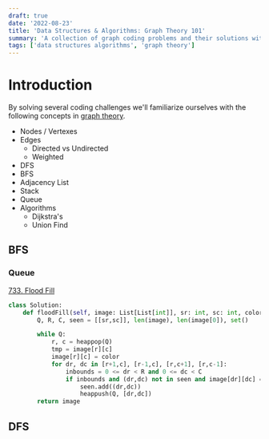 ```yaml
---
draft: true
date: '2022-08-23'
title: 'Data Structures & Algorithms: Graph Theory 101'
summary: 'A collection of graph coding problems and their solutions with Big O time complexity. Solutions include not only brute force but optimized solutions as well.'
tags: ['data structures algorithms', 'graph theory']
---
```


# Introduction

By solving several coding challenges we'll familiarize ourselves with the following concepts in [graph theory](https://en.wikipedia.org/wiki/Graph_theory#:~:text=In%20mathematics%2C%20graph%20theory%20is,also%20called%20links%20or%20lines).

- Nodes / Vertexes
- Edges
  - Directed vs Undirected
  - Weighted
- DFS
- BFS
- Adjacency List
- Stack
- Queue
- Algorithms
  - Dijkstra's
  - Union Find

## BFS

### Queue

[733. Flood Fill](https://leetcode.com/problems/flood-fill/)

```py
class Solution:
    def floodFill(self, image: List[List[int]], sr: int, sc: int, color: int) -> List[List[int]]:
        Q, R, C, seen = [[sr,sc]], len(image), len(image[0]), set()

        while Q:
            r, c = heappop(Q)
            tmp = image[r][c]
            image[r][c] = color
            for dr, dc in [r+1,c], [r-1,c], [r,c+1], [r,c-1]:
                inbounds = 0 <= dr < R and 0 <= dc < C
                if inbounds and (dr,dc) not in seen and image[dr][dc] == tmp:
                    seen.add((dr,dc))
                    heappush(Q, [dr,dc])
        return image
```

## DFS
